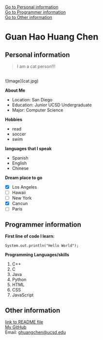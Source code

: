[Go to Personal information](#personal-information)
<br/>
[Go to Programmer information](#programmer-information)
<br/>
[Go to Other information](#other-information)
# Guan Hao Huang Chen
## Personal information
> I am a cat person!!!
<br/>
![Image](cat.jpg)

**About Me**
- Location: San Diego
- Education: Junior UCSD Undergraduate
- Major: Computer Science

**Hobbies**
- read
- soccer
- swim

**languages that I speak**
- Spanish
- English
- Chinese

**Dream place to go**
- [x]  Los Angeles
- [ ]  Hawaii
- [ ]  New York
- [x]  Cancun
- [ ]  Paris

## Programmer information
**First line of code I learn:**
```
System.out.println("Hello World");
```

**Programming Languages/skills**
1. C++
2. C
3. Java
4. Python
5. HTML
6. CSS
7. JavaScript

## Other information
[link to README file](README.md)
<br/>
[My GitHub](https://github.com/ghuangchen01)
<br/>
Email: ghuangchen@ucsd.edu
